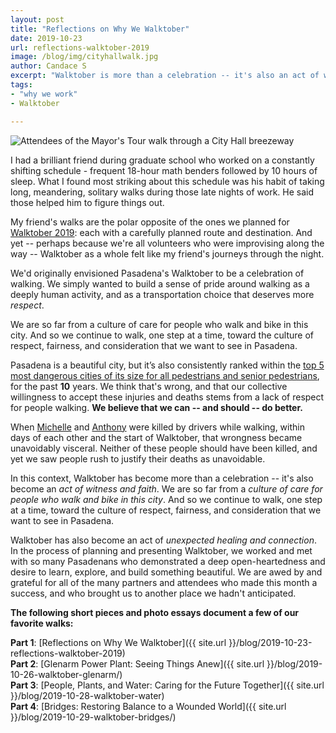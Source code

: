 ```yaml
---
layout: post
title: "Reflections on Why We Walktober"
date: 2019-10-23
url: reflections-walktober-2019
image: /blog/img/cityhallwalk.jpg
author: Candace S
excerpt: "Walktober is more than a celebration -- it's also an act of witness, faith, and unexpected healing and connection."
tags:
- "why we work"
- Walktober

---
```


<img class="img-fluid" alt="Attendees of the Mayor's Tour walk through a City Hall breezeway" src="{{ site.url }}/blog/img/cityhallwalk.jpg" />

I had a brilliant friend during graduate school who worked on a constantly shifting schedule - frequent 18-hour math benders followed by 10 hours of sleep. What I found most striking about this schedule was his habit of taking long, meandering, solitary walks during those late nights of work. He said those helped him to figure things out.

My friend's walks are the polar opposite of the ones we planned for [Walktober 2019](https://www.pasadenacsc.org/walktober2019/): each with a carefully planned route and destination. And yet -- perhaps because we're all volunteers who were improvising along the way -- Walktober as a whole felt like my friend's journeys through the night.

We'd originally envisioned Pasadena's Walktober to be a celebration of walking. We simply wanted to build a sense of pride around walking as a deeply human activity, and as a transportation choice that deserves more _respect_. 

<div class="pulledquote">We are so far from a culture of care for people who walk and bike in this city. And so we continue to walk, one step at a time, toward the culture of respect, fairness, and consideration that we want to see in Pasadena.</div>

Pasadena is a beautiful city, but it’s also consistently ranked within the [top 5 most dangerous cities of its size for all pedestrians and senior pedestrians](https://www.ots.ca.gov/media-and-research/collision-rankings-results/?wpv-wpcf-year=2016&wpv-wpcf-city_county=Pasadena&wpv_filter_submit=Submit), for the past **10** years. We think that's wrong, and that our collective willingness to accept these injuries and deaths stems from a lack of respect for people walking. **We believe that we can -- and should -- do better.** 

When [Michelle](https://www.facebook.com/pasadenacsc/photos/a.569340963125675/2591591194233965/) and [Anthony](https://www.instagram.com/p/B3YAckLBkCm/) were killed by drivers while walking, within days of each other and the start of Walktober, that wrongness became unavoidably visceral. Neither of these people should have been killed, and yet we saw people rush to justify their deaths as unavoidable. 

In this context, Walktober has become more than a celebration -- it's also become an *act of witness and faith*. We are so far from a *culture of care for people who walk and bike in this city*. And so we continue to walk, one step at a time, toward the culture of respect, fairness, and consideration that we want to see in Pasadena. 

Walktober has also become an act of *unexpected healing and connection*. In the process of planning and presenting Walktober, we worked and met with so many Pasadenans who demonstrated a deep open-heartedness and desire to learn, explore, and build something beautiful. We are awed by and grateful for all of the many partners and attendees who made this month a success, and who brought us to another place we hadn't anticipated.

**The following short pieces and photo essays document a few of our favorite walks:**

**Part 1**: [Reflections on Why We Walktober]({{ site.url }}/blog/2019-10-23-reflections-walktober-2019)  
**Part 2**: [Glenarm Power Plant: Seeing Things Anew]({{ site.url }}/blog/2019-10-26-walktober-glenarm/)  
**Part 3**: [People, Plants, and Water: Caring for the Future Together]({{ site.url }}/blog/2019-10-28-walktober-water)  
**Part 4**: [Bridges: Restoring Balance to a Wounded World]({{ site.url }}/blog/2019-10-29-walktober-bridges/)